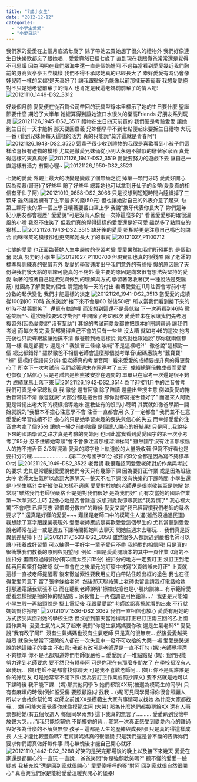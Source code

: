 ```yaml
---
title: "7歲小女生"
date: "2012-12-12"
categories: 
  - "小學生愛愛"
  - "小愛日記"
---
```


我們家的愛愛在上個月底滿七歲了 除了帶她去買她想了很久的禮物外 我們好像連生日快樂歌都忘了跟她唱... 愛愛竟然已經七歲了 直到現在我跟徹爸常常還是覺得不可思議 因為明明在我們腦海中還一直是個奶娃阿 不過每當看到愛愛幾近我們胸前的身高與亭亭玉立模樣 我們不得不承認她真的已經長大了 幸好愛愛有時仍會像娃兒時一樣的呆(說是天真好了) 讓我跟徹爸仍能像以前那樣玩著寵著 我想愛愛絕對不只是她老爸前輩子的情人 也肯定是我這老媽前前輩子的情人吧! ![20121110_1449-DS2_3312](images/8184116842_7a460030b3.jpg)

好幾個月前 愛愛便在從百貨公司帶回的玩具型錄本里標示了她的生日要什麼 聖誕節要什麼 期盼了大半年 她總算得到讓她流口水很久的樂高Friends 好朋友系列玩具 ![20121126_1945-DS2_3517](images/8225057323_5211194fd0.jpg) 禮物在生日四天前買的 我們硬是考驗愛愛 讓她到生日前一天才能拆 那天要回嘉義 兄妹倆早早不到七點便起床要拆生日禮物 大玩一番 (看到兄妹倆每天這樣的活力 真的只能說"莫非這就是青春阿") ![20121126_1948-DS2_3520](images/8225056757_69db246c43.jpg) 這輩子很少收到禮物的我很是喜歡看到小孩子們這樣欣喜擁有禮物的模樣 尤其是徹愛兄妹倆從小到大永遠不膩似的辦著家家酒 真覺得這樣的天真真好 ![20121126_1947-DS2_3519](images/8225056919_a79ea11ebc.jpg) 愛愛要努力的遊戲下去 讓自己一直這樣有活力 有開心喔~ ![20121126_1950-DS2_3523](images/8226128620_40ce09e9b4.jpg) 

七歲的愛愛 外觀上最大的改變是變成了個無齒之徒 掉第一顆門牙時 愛愛好開心 因為羨慕(哥哥)了好些年 盼了好些年 總算她也可以拿到牙仙子的金幣(愛愛真的相信有牙仙子阿) ![20121019_0658-DS2_3066](images/8111036683_5f8d462da3.jpg) 只是沒想到短短時間內陸續掉了三顆牙 雖然讓她擁有了生平最多的錢(50元) 但也讓她對自己的外表介意了起來  缺第三顆牙後的第一個上學日嚷著要戴口罩上學 我說"換牙代表你長大了 妳們這年紀小朋友都會經歷" 愛愛說"可是沒有人像我一次掉這麼多的" 看著愛愛那的確很漏風的小嘴 我忍不住笑了 但我們真的覺得這樣的愛愛還是好可愛 雖然多了點頑皮的猴樣... ![20121126_1943-DS2_3515](images/8226129796_c16d85b770.jpg) 缺牙後的愛愛 照相時更是注意自己嘴巴的閉合 而咪咪笑的模樣卻也更突顯她長大了的事實 ![20121027_P1100712](images/8186244237_954619696a.jpg)

七歲的愛愛 也正面臨著她人生中嚴峻的學習考驗 愛愛果然如我們所預期的 是個勤奮 認真 努力的小學生 ![20121027_P1100700](images/8187286924_c3a0d4497d.jpg) 但現實卻也真的很殘酷 除了老師的標準與訓練真的很嚴苛外 愛愛的學習速度出乎我們意外的有些慢 慢的原因除了天份與我們後天給的訓練可能真的不夠外 最主要的原因是向來很有想法與堅持的愛愛 執著的照著自己能接受與做到的理解與方式 學習著吸收著(另一種說法是死腦筋) 就因為了解愛愛的個性 清楚她每一天的付出 看著愛愛在11月注音會考前小考分數的起伏變化 我們才能這樣的淡定 ![20121126_1941-DS2_3513](images/8225057703_a1f732bdfe.jpg) 當愛愛的成績從100到80 70時 爸爸笑說"接下來不會是60 然後50吧" 所以當我們看到接下來的61時不禁莞爾笑了  還真有軌跡哩 而沒想到這還不是最低點 下一次再看到46時 徹爸笑說"ㄟ 這次應該要50才對阿" 中間除了考61那次 愛愛並未在家讓我們先考過複習外(因為愛愛說"沒有幫助") 其餘的考試前愛愛都會把課本的圈詞寫過 讓我們考過 而每次考完 愛愛都覺得自己不會的只有一些些 沒太糟 就如考46的這次 她考完後也只說蟬跟蠺讓她搞不清 徹爸聽到她這樣說 竟然就也跟她說"那你就兩個都寫一樣 看是都要ㄘ 還是ㄔ" 我臉冒三條線 唉喊"不是這樣吧?!"  徹爸說"這樣對一個 總比都錯好" 雖然徹爸不相信老師會這麼那個就考單音(起碼應該考"蠶寶寶" "蟬" 這樣好從語詞分辨) 但老師真的考單音阿!  看來愛愛的成績要提升真的得更費心了 所幸下一次考試前 我們趁著週末在家連考了三天  成績總算倍數成長而愛愛也恢復了點信心 只是考試若是熊熊被安排在週間的 單單只在家考一次還是很不夠力 成績就馬上落下來 ![20121126_1942-DS2_3514](images/8226129956_b9bbfe020b.jpg) 為了迎接11月中的注音會考 我們可真是全家總動員 我 徹爸 還有阿徹 除了陪讀 還盡出些搜主意 例如愛愛的捲舌音常搞不清 徹爸就說"大部分都是捲舌音 那你就都寫捲舌音好了" 而過來人阿徹更是常擺出老大哥的模樣指導她妹 還教些有的沒的小聰明 其實就如徹爸學期一開始就說的"我根本不擔心注意學不會 注音一直都會用 久了一定都會" 我們並不在意愛愛的學習成績不好 擔心的只是她學習樂趣的喪失與信心的失去 而幸好愛愛的注音會考拿了個95分 讓她一掃之前的陰霾 是個讓人開心的好結果! 只是阿...我說接下來的國語學習之路才真是考驗的開始阿 也因此當我看到愛愛國字的第一次小考考了95分 忍不住觸她霉頭"會不會像注音那樣溜滑梯阿" 雖然國字沒有注音那樣惱人的捲不捲舌音 2/3聲混淆 愛愛的認字也上軌道般的大量吸收著 但寫不好看也是要扣分的哩.........................(第二次考國字91分 被扣的9分全都是因為寫不夠標準 Orz) ![20121126_1949-DS2_3522](images/8226128812_cd27534674.jpg) 老實講 我很難認同愛愛老師對於作業與考試的要求 尤其是常聽到愛愛說他們今天只有幾節下課 因為要訂正作業 或是因為班級太吵 老師太生氣所以處罰大家隔天一整天不准下課 沒有快樂的下課時間 小學生還是小學生嗎?! 幸好縱使我怎樣不適應 愛愛對於她的老師還是很崇敬甚至是諒解 她常說"雖然我們老師很嚴格 但是她對我們很好 是為我們好" 而有次當她的國語作業第一次拿到乙上時 我擔心她是否會難過 沒想到愛愛卻跟我說"我習慣了" 我心裡大驚"不會吧! 已經喪志 習慣爛分數啦"的時候 愛愛又說"我已經習慣我們老師的嚴格要求了" 還真是好樣的愛愛~~~ 難怪是老師口中的模範生人選(雖然沒通過民選) 我想除了寫字跟課業表現外 愛愛老師應該是喜歡愛愛這個學生的 尤其當聽到愛愛說老師常在週一或是週五下課時間把她叫去聊天 問她些週末去哪玩...  我們真是訝異到差點掉下巴 ![20121017_1533-DS2_3058](images/8111043486_cc75250670.jpg) 雖然很多人都說遇到嚴格老師可以讓小孩養成好習慣 可以練得一手好字一輩子受用不盡 我絕對的相信阿! 只是真的很衝擊我們教養的原則與期望阿! 例如上圖是愛愛閱讀本的其中一頁作業 0寫的不圓扣分 畫圖超過線扣分(有次圖太空扣15分) 被扣分的地方一定要盯正 沒訂正到老師再用藍筆打勾確認 就一直會在之後單元的訂簽中被寫"X頁錯誤未盯正" 上頁就這樣一直被老師提醒著 後來徹爸索性要我用立可白帶貼住超出框的塗色 我也在征得愛愛同意下 留了張字條給老師  然後那天聯絡簿上老師也留言請我打電話給她 打那通電話我緊張不已 而在聽到老師說明"擦橡皮擦也是小肌肉訓練... 有示範給愛愛看怎樣擦是擦的掉的點點點... 家長會上一再強調要用色鉛筆...."  我更是只能如小學生般一再點頭說是 掛上電話後 我跟愛愛說"老師說認真擦就看的出來 不行就媽媽幫你擦吧" ![20121017_1536-DS2_3062](images/8111043230_f096996bda.jpg) 我們一直相信也放心 愛愛有用她的方式接受與面對她的學校生活 但沒想到前天當她得再訂正已訂正兩三回的乙上國語作業時  愛愛生氣的大哭了起來 我問"你是生氣媽媽要你改 還是生氣老師?" 愛愛說"我有改了阿!"  沒有生氣媽媽也沒有生氣老師 只是真的很無奈... 然後愛愛越哭越烈 就像失戀當下沒哭的人卻在一次失意中一發不可收拾的大哭一場 愛愛邊哭邊說的她這陣子的委曲 不如意: 我都有改可是老師還是一直不打勾 (媽):老師覺得還不夠標準 你不是也都知道妳們老師很嚴格... 愛愛說了一堆點點點 (媽): 我們只能努力達到老師要求 要不然只有轉學阿 可是你現在有那麼多朋友了 在學校都沒有人跟我玩..  (媽)老師不是都會找你聊天 可是我不喜歡老師阿... (媽): 你不是說誰誰是你的好朋友 可是她常常不能下課(因為要訂正作業或罰抄課文) 要不然就是她可以下課時後 我不能下課.. (媽)那其他同學ㄋ 她們都跟XX玩(被選為模範生的同學) 只有有麻煩的時候(例如誰受傷 要照顧誰)才找我 .. (媽)可見同學覺得你很會照顧人 所以才會找你幫忙阿 老師之前說XX是模範生大家有事情可以找她 為什麼大家都找我... (媽)可能大家覺得你就像模範生阿 (大哭) 那為什麼她們都投票給XX 還有人兩票都給她(有五個候選人 每個同學兩票) 這下我真的無言了.......... 愛愛趴到我懷中放聲大哭.....而我只能抱緊她 不斷摸她的背... 我第一次真正感受到愛愛內心的難過與好多為什麼的不解與無奈 孩子~ 這都是人生的歷練與成長阿! 只是真的得這樣成長 人生才能比較豐盈嗎? 老實講媽媽真的很懷疑 只是我們還是會不斷的告訴妳們 要求你們認真做好每件事 問心無愧後才能自己開心就好.. ![20121110_1442-DS2_3288](images/8184081135_e0e8f31255.jpg) 好笑的是哭完那場後的晚上以及接下來幾天 愛愛在家還是都開心的一直玩 一直說... 爸爸笑問"你是強顏歡笑嗎?" 聽不懂的愛愛一臉疑惑 我補充說"還是回到家就很開心" 愛愛傻呼呼的答"對阿 回到家就很自然很開心" 真高興我們家是能給愛愛溫暖與開心的堡壘!
